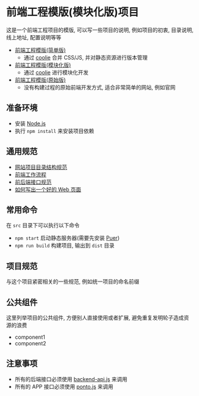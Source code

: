 # 前端工程模版(模块化版)项目

这是一个前端工程项目的模版, 可以写一些项目的说明, 例如项目的初衷, 目录说明, 线上地址, 配置说明等等

* [前端工程模版(简单版)](https://github.com/f2e-journey/f2e-project-boilerplate)
  * 通过 [coolie](https://coolie.ydr.me/introduction/advantage/) 合并 CSS/JS, 并对静态资源进行版本管理
* [前端工程模版(模块化版)](https://github.com/f2e-journey/f2e-project-boilerplate/tree/module-coolie)
  * 通过 [coolie](https://coolie.ydr.me/guide/build-chunk-module/) 进行模块化开发
* [前端工程模版(原始版)](https://github.com/f2e-journey/f2e-project-boilerplate/tree/native)
  * 没有构建过程的原始前端开发方式, 适合非常简单的网站, 例如官网

## 准备环境

* 安装 [Node.js](https://nodejs.org/)
* 执行 `npm install` 来安装项目依赖

## 通用规范

* [网站项目目录结构规范](https://github.com/appbone/mobile-spa-boilerplate/blob/master/directory.md)
* [前端工作流程](https://github.com/f2e-journey/treasure/blob/master/workflow.md)
* [前后端接口规范](https://github.com/f2e-journey/treasure/blob/master/api.md)
* [如何写出一个好的 Web 页面](https://github.com/f2e-journey/xueqianban/issues/11)

## 常用命令

在 `src` 目录下可以执行以下命令

* `npm start` 启动静态服务器(需要先安装 [Puer](https://github.com/leeluolee/puer))
* `npm run build` 构建项目, 输出到 `dist` 目录

## 项目规范

与这个项目紧密相关的一些规范, 例如统一项目的命名前缀

## 公共组件

这里列举项目的公共组件, 方便别人直接使用或者扩展, 避免重复发明轮子造成资源的浪费

* component1
* component2

## 注意事项

* 所有的后端接口必须使用 [backend-api.js](https://github.com/ufologist/backend-api) 来调用
* 所有的 APP 接口必须使用 [ponto.js](https://github.com/Wikia/ponto) 来调用